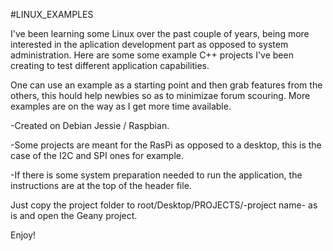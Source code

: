 #LINUX_EXAMPLES

I've been learning some Linux over the past couple of years, being more interested in the aplication development part as opposed to system administration.
Here are some some example C++ projects I've been creating to test different application capabilities. 

One can use an example as a starting point and then grab features from the others, this hould help newbies so as to minimizae forum scouring.
More examples are on the way as I get more time available.

-Created on Debian Jessie / Raspbian.

-Some projects are meant for the RasPi as opposed to a desktop, this is the case of the I2C and SPI ones for example.

-If there is some system preparation needed to run the application, the instructions are at the top of the header file.

Just copy the project folder to root/Desktop/PROJECTS/-project name- as is and open the Geany project. 

Enjoy!
